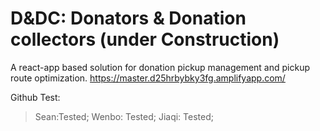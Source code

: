 # D&DC: Donators & Donation collectors (under Construction)
A react-app based solution for donation pickup management and pickup route optimization.
https://master.d25hrbybky3fg.amplifyapp.com/

Github Test:  
>Sean:Tested;
>Wenbo: Tested;
>Jiaqi: Tested;